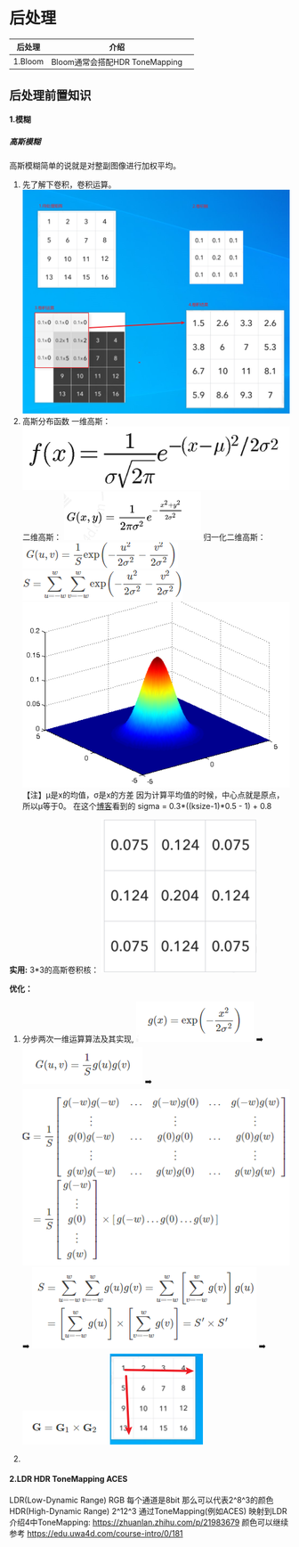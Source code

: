 # 后处理



|后处理|介绍||
|-|-|-|
|1.Bloom|Bloom通常会搭配HDR ToneMapping||



## 后处理前置知识
#### 1.模糊
##### 高斯模糊
高斯模糊简单的说就是对整副图像进行加权平均。
1. 先了解下卷积，卷积运算。
![](Img/2021-06-02-21-06-19.png)
2. 高斯分布函数
一维高斯：
![](Img/2021-06-02-21-13-52.png)
二维高斯：
![](Img/2021-06-02-21-14-07.png)
归一化二维高斯：
![](Img/2021-06-02-21-14-51.png)
![](Img/2021-06-02-21-14-41.png)
![](Img/2021-06-02-21-15-01.png)
【注】μ是x的均值，σ是x的方差 因为计算平均值的时候，中心点就是原点，所以μ等于0。
在这个[博客](https://www.cnblogs.com/invisible2/p/9177018.html)看到的
sigma = 0.3*((ksize-1)*0.5 - 1) + 0.8 


**实用:**
3*3的高斯卷积核：
![](Img/2021-06-02-21-16-38.png)

**优化：**
1. 分步两次一维运算算法及其实现,
![](Img/2021-06-03-09-57-41.png)
:arrow_right:
![](Img/2021-06-03-09-58-32.png)
:arrow_right:
![](Img/2021-06-03-09-58-53.png)
:arrow_right:
![](Img/2021-06-03-09-59-02.png)
:arrow_right:
![](Img/2021-06-03-09-59-15.png)
![](Img/2021-06-03-10-00-19.png)

2.

#### 2.LDR HDR ToneMapping ACES 
LDR(Low-Dynamic Range) RGB 每个通道是8bit 那么可以代表2^8^3的颜色
HDR(High-Dynamic Range) 2^12^3 通过ToneMapping(例如ACES) 映射到LDR
介绍4中ToneMapping:
https://zhuanlan.zhihu.com/p/21983679
颜色可以继续参考
https://edu.uwa4d.com/course-intro/0/181
